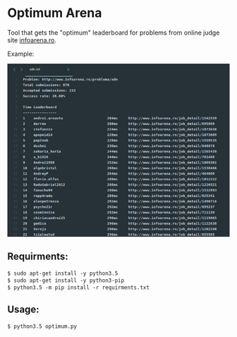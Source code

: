 # Optimum Arena
Tool that gets the "optimum" leaderboard for problems from online judge site [infoarena.ro](http://www.infoarena.ro).

Example:

![alt text](screen.png?raw=true)

## Requirments:

```
$ sudo apt-get install -y python3.5
$ sudo apt-get install -y python3-pip
$ python3.5 -m pip install -r requirments.txt
```

## Usage:

```
$ python3.5 optimum.py
```
